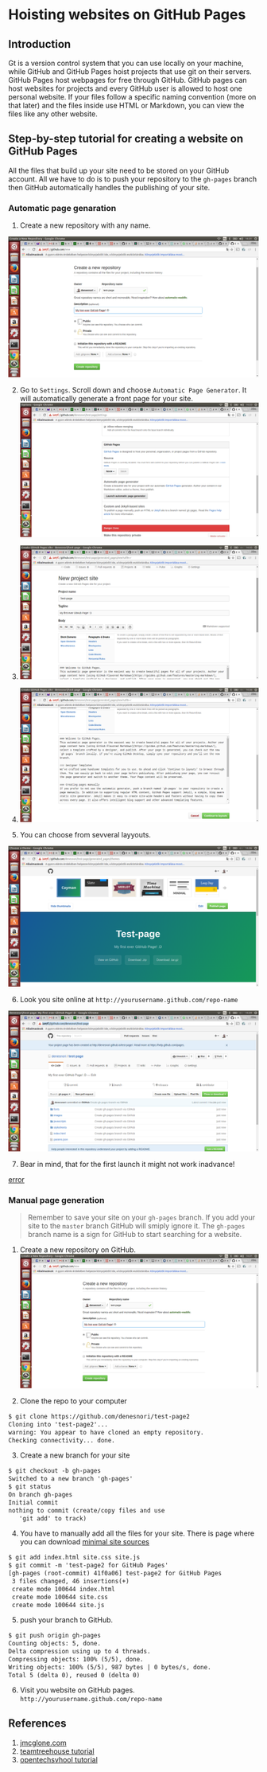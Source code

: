 # Hoisting websites on GitHub Pages

## Introduction
Gt is a version control system that you can use locally on your machine, while GitHub and GitHub Pages hoist projects that use git on their servers.
GitHub Pages host webpages for free through GitHub. GitHub pages can host websites for projects and every GitHub user is allowed to host one personal website. If your files follow a specific naming convention (more on that later) and the files inside use HTML or Markdown, you can view the files like any other website.

## Step-by-step tutorial for creating a website on GitHub Pages

All the files that build up your site need to be stored on your GitHub account. All we have to do is to push your repository to the ```gh-pages``` branch then GitHub automatically handles the publishing of your site.

### Automatic page genaration

1. Create a new repository with any name.

 ![create a new repo](/images/github_pages_01.png)

2. Go to ```Settings```. Scroll down and choose ```Automatic Page Generator```. It will automatically generate a front page for your site.
  ![launch autmoatic page generator](/images/github_pages_02.png)

3.  ![new project site](/images/github_pages_03.png)

4.   ![continue to layouts](/images/github_pages_04.png)

5. You can choose from sevveral layyouts.

 ![layouts](/images/github_pages_05.png)

6. Look you site online at ```http://yourusername.github.com/repo-name```

![github repo](/images/github_pages_06.png)

7.   Bear in mind, that for the first launch it might not work inadvance!

[error](/images/github_pages_07.png)

### Manual page generation

>Remember to save  your site on your ```gh-pages``` branch. If you add your site to the ```master``` branch GitHub will smiply ignore it. The ```gh-pages```  branch name is a sign for GitHub to start searching for a website.

1. Create a new repository on GitHub.
![create a new repo](/images/github_pages_01.png)

2. Clone the repo to your computer
```
$ git clone https://github.com/denesnori/test-page2
Cloning into 'test-page2'...
warning: You appear to have cloned an empty repository.
Checking connectivity... done.
```

3. Create a new branch for your site  
```
$ git checkout -b gh-pages
Switched to a new branch 'gh-pages'
$ git status
On branch gh-pages
Initial commit
nothing to commit (create/copy files and use
   'git add' to track)
```

4. You have to manually add all the files for your site. There is page where you can download
[minimal site sources](https://github.com/stevenfarlie/blank/zipball/gh-pages)
```
$ git add index.html site.css site.js
$ git commit -m 'test-page2 for GitHub Pages'
[gh-pages (root-commit) 41f0a06] test-page2 for GitHub Pages
 3 files changed, 46 insertions(+)
 create mode 100644 index.html
 create mode 100644 site.css
 create mode 100644 site.js
```

5. push your branch to GitHub.
```
$ git push origin gh-pages
Counting objects: 5, done.
Delta compression using up to 4 threads.
Compressing objects: 100% (5/5), done.
Writing objects: 100% (5/5), 987 bytes | 0 bytes/s, done.
Total 5 (delta 0), reused 0 (delta 0)
```

6.  Visit you website on GitHub pages.
```http://yourusername.github.com/repo-name```


## References
1.  [jmcglone.com](http://jmcglone.com/guides/github-pages/)
2.  [teamtreehouse tutorial](http://blog.teamtreehouse.com/using-github-pages-to-host-your-website)
3.  [opentechsvhool tutorial](http://opentechschool.github.io/social-coding/extras/pages.html)
